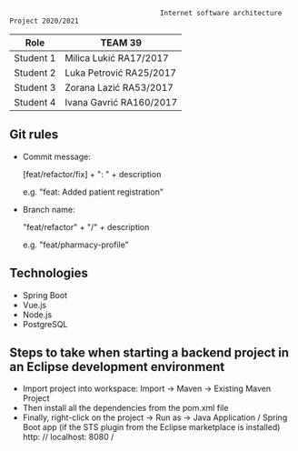                                          Internet software architecture Project 2020/2021
 
| Role     |              TEAM 39      |
|-------------------|------------------|
| Student 1 | Milica Lukić   RA17/2017 |
| Student 2 | Luka Petrović  RA25/2017 |
| Student 3 | Zorana Lazić   RA53/2017 |
| Student 4 | Ivana Gavrić   RA160/2017|

## Git rules

- Commit message:

    [feat/refactor/fix] + ": " + description
    
    e.g. "feat: Added patient registration"
    
- Branch name:

    "feat/refactor" + "/" + description
    
    e.g. "feat/pharmacy-profile" 

## Technologies

- Spring Boot
- Vue.js
- Node.js
- PostgreSQL

## Steps to take when starting a backend project in an Eclipse development environment
- Import project into workspace: Import -> Maven -> Existing Maven Project
- Then install all the dependencies from the pom.xml file
- Finally, right-click on the project -> Run as -> Java Application / Spring Boot app (if the STS plugin from the Eclipse marketplace is installed)
http: // localhost: 8080 /
